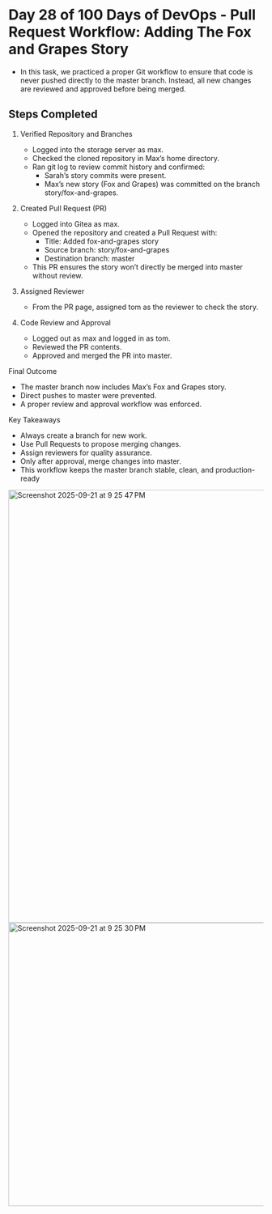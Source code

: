 # Day 28 of 100 Days of DevOps - Pull Request Workflow: Adding The Fox and Grapes Story
 - In this task, we practiced a proper Git workflow to ensure that code is never pushed directly to the master branch. Instead, all new changes are reviewed and approved before being merged.

## Steps Completed
1. Verified Repository and Branches
   - Logged into the storage server as max.
   - Checked the cloned repository in Max’s home directory.
   - Ran git log to review commit history and confirmed:
     - Sarah’s story commits were present.
     - Max’s new story (Fox and Grapes) was committed on the branch story/fox-and-grapes.
       
2. Created Pull Request (PR)
   - Logged into Gitea as max.
   - Opened the repository and created a Pull Request with:
     - Title: Added fox-and-grapes story
     - Source branch: story/fox-and-grapes
     - Destination branch: master
   - This PR ensures the story won’t directly be merged into master without review.

 3. Assigned Reviewer
    - From the PR page, assigned tom as the reviewer to check the story.

4. Code Review and Approval
   - Logged out as max and logged in as tom.
   - Reviewed the PR contents.
   - Approved and merged the PR into master.

Final Outcome
  - The master branch now includes Max’s Fox and Grapes story.
  - Direct pushes to master were prevented.
  - A proper review and approval workflow was enforced.

Key Takeaways
  - Always create a branch for new work.
  - Use Pull Requests to propose merging changes.
  - Assign reviewers for quality assurance.
  - Only after approval, merge changes into master.
  - This workflow keeps the master branch stable, clean, and production-ready

<img width="1163" height="856" alt="Screenshot 2025-09-21 at 9 25 47 PM" src="https://github.com/user-attachments/assets/9a9b0db0-7827-4c64-a367-dfc88ec425ca" />

<img width="1671" height="560" alt="Screenshot 2025-09-21 at 9 25 30 PM" src="https://github.com/user-attachments/assets/b8e264ce-0723-4a0d-bd8a-c7bd0c979294" />

